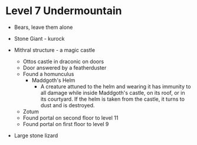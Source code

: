 # Level 7 Undermountain

- Bears, leave them alone
- Stone Giant - kurock

- Mithral structure - a magic castle
  - Ottos castle in draconic on doors
  - Door answered by a featherduster
  - Found a homunculus
    - Maddgoth's Helm
      - A creature attuned to the helm and wearing it has immunity to all damage while inside Maddgoth's castle, on its roof, or in its courtyard. If the helm is taken from the castle, it turns to dust and is destroyed.
  - Zotum
  - Found portal on second floor to level 11
  - Found portal on first floor to level 9

- Large stone lizard
